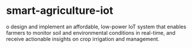 # smart-agriculture-iot
o design and implement an affordable, low-power IoT system that enables farmers to monitor soil and environmental conditions in real-time, and receive actionable insights on crop irrigation and management.
